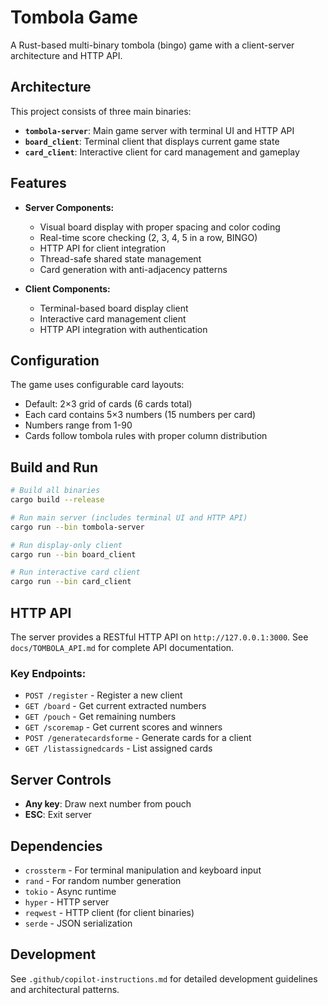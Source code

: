 # Tombola Game

A Rust-based multi-binary tombola (bingo) game with a client-server architecture and HTTP API.

## Architecture

This project consists of three main binaries:

- **`tombola-server`**: Main game server with terminal UI and HTTP API
- **`board_client`**: Terminal client that displays current game state  
- **`card_client`**: Interactive client for card management and gameplay

## Features

- **Server Components:**
  - Visual board display with proper spacing and color coding
  - Real-time score checking (2, 3, 4, 5 in a row, BINGO)
  - HTTP API for client integration
  - Thread-safe shared state management
  - Card generation with anti-adjacency patterns

- **Client Components:**
  - Terminal-based board display client
  - Interactive card management client
  - HTTP API integration with authentication

## Configuration

The game uses configurable card layouts:
- Default: 2×3 grid of cards (6 cards total)
- Each card contains 5×3 numbers (15 numbers per card)
- Numbers range from 1-90
- Cards follow tombola rules with proper column distribution

## Build and Run

```bash
# Build all binaries
cargo build --release

# Run main server (includes terminal UI and HTTP API)
cargo run --bin tombola-server

# Run display-only client
cargo run --bin board_client

# Run interactive card client  
cargo run --bin card_client
```

## HTTP API

The server provides a RESTful HTTP API on `http://127.0.0.1:3000`. See `docs/TOMBOLA_API.md` for complete API documentation.

### Key Endpoints:
- `POST /register` - Register a new client
- `GET /board` - Get current extracted numbers
- `GET /pouch` - Get remaining numbers  
- `GET /scoremap` - Get current scores and winners
- `POST /generatecardsforme` - Generate cards for a client
- `GET /listassignedcards` - List assigned cards

## Server Controls

- **Any key**: Draw next number from pouch
- **ESC**: Exit server

## Dependencies

- `crossterm` - For terminal manipulation and keyboard input
- `rand` - For random number generation
- `tokio` - Async runtime
- `hyper` - HTTP server
- `reqwest` - HTTP client (for client binaries)
- `serde` - JSON serialization

## Development

See `.github/copilot-instructions.md` for detailed development guidelines and architectural patterns.